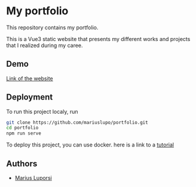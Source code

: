 # My portfolio

This repository contains my portfolio.

This is a Vue3 static website that presents my different works and projects that I realized during my caree.


## Demo

[Link of the website](http://mariusluporsi.com/)


## Deployment

To run this project localy, run

```bash
git clone https://github.com/mariuslupo/portfolio.git
cd portfolio
npm run serve
```

To deploy this project, you can use docker.
here is a link to a [tutorial](https://fr.vuejs.org/v2/cookbook/dockerize-vuejs-app.html)

## Authors

- [Marius Luporsi](https://github.com/mariuslupo)
